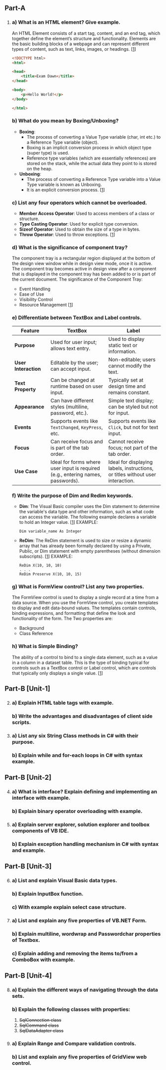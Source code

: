 ## Part-A

1.  ### a) What is an HTML element? Give example.
      An HTML Element consists of a start tag, content, and an end tag, which together define the element’s structure and functionality. Elements are the basic building blocks of a webpage and can represent different types of content, such as text, links, images, or headings. [[1](https://www.geeksforgeeks.org/html-elements/)]

      ```HTML
      <!DOCTYPE html>
      <html>
      
      <head>
          <title>Exam Dawn</title>
      </head>
      
      <body>
          <p>Hello World!</p>
      </body>
      
      </html>
      ```

    ### b) What do you mean by Boxing/Unboxing?
      - **Boxing**:
         - The process of converting a Value Type variable (char, int etc.) to a Reference Type variable (object).
         - Boxing is an implicit conversion process in which object type (super type) is used.
         - Reference type variables (which are essentially references) are stored on the stack, while the actual data they point to is stored on the heap.
      - **Unboxing**:
         - The process of converting a Reference Type variable into a Value Type variable is known as Unboxing.
         - It is an explicit conversion process. [[1](https://www.geeksforgeeks.org/c-sharp-boxing-unboxing/)]

    ### c) List any four operators which cannot be overloaded.
      - **Member Access Operator**: Used to access members of a class or structure.
      - **Type Casting Operator**: Used for explicit type conversion.
      - **Sizeof Operator**: Used to obtain the size of a type in bytes.
      - **Throw Operator**: Used to throw exceptions. [[1](https://www.geeksforgeeks.org/c-sharp-operator-overloading/)]

    ### d) What is the significance of component tray?
      The component tray is a rectangular region displayed at the bottom of the design view window while in design view mode, once it is active. The component tray becomes active in design view after a component that is displayed in the component tray has been added to or is part of the current document. The significance of the Component Tray:
      - Event Handling
      - Ease of Use 
      - Visibility Control
      - Resource Management [[1](https://learn.microsoft.com/en-us/dotnet/api/system.windows.forms.design.componenttray?view=windowsdesktop-9.0)]

    ### e) Differentiate between TextBox and Label controls.
      | Feature                | TextBox                                      | Label                                      |
      |------------------------|----------------------------------------------|--------------------------------------------|
      | **Purpose**            | Used for user input; allows text entry.     | Used to display static text or information.|
      | **User  Interaction**   | Editable by the user; can accept input.     | Non-editable; users cannot modify the text.|
      | **Text Property**      | Can be changed at runtime based on user input. | Typically set at design time and remains constant.|
      | **Appearance**         | Can have different styles (multiline, password, etc.). | Simple text display; can be styled but not for input.|
      | **Events**             | Supports events like `TextChanged`, `KeyPress`, etc. | Supports events like `Click`, but not for text input.|
      | **Focus**              | Can receive focus and is part of the tab order. | Cannot receive focus; not part of the tab order.|
      | **Use Case**           | Ideal for forms where user input is required (e.g., entering names, passwords). | Ideal for displaying labels, instructions, or titles without user interaction. |

    ### f) Write the purpose of Dim and Redim keywords.
      - **Dim**: The Visual Basic compiler uses the Dim statement to determine the variable's data type and other information, such as what code can access the variable. The following example declares a variable to hold an Integer value. [[1](https://learn.microsoft.com/en-us/dotnet/visual-basic/language-reference/statements/dim-statement)]
      EXAMPLE: 
         ```VB
         Dim variable_name As Integer
         ```
      - **ReDim**: The ReDim statement is used to size or resize a dynamic array that has already been formally declared by using a Private, Public, or Dim statement with empty parentheses (without dimension subscripts). [[1](https://learn.microsoft.com/en-us/office/vba/language/reference/user-interface-help/redim-statement)] 
      EXAMPLE:
         ```VB
         ReDim X(10, 10, 10) 
         . . . 
         ReDim Preserve X(10, 10, 15)
         ```

    ### g) What is FormView control? List any two properties.
      The FormView control is used to display a single record at a time from a data source. When you use the FormView control, you create templates to display and edit data-bound values. The templates contain controls, binding expressions, and formatting that define the look and functionality of the form. The Two properties are:
      - Background
      - Class Reference 

    ### h) What is Simple Binding?
      The ability of a control to bind to a single data element, such as a value in a column in a dataset table. This is the type of binding typical for controls such as a TextBox control or Label control, which are controls that typically only displays a single value. [[1](https://learn.microsoft.com/en-us/dotnet/desktop/winforms/data-binding-and-windows-forms?view=netframeworkdesktop-4.8)]

## Part-B [Unit-1]

2. ### a) Explain HTML table tags with example.
   ### b) Write the advantages and disadvantages of client side scripts.
3. ### a) List any six String Class methods in C# with their purpose.
   ### b) Explain while and for-each loops in C# with syntax example.

## Part-B [Unit-2]

4. ### a) What is interface? Explain defining and implementing an interface with example.
   ### b) Explain binary operator overloading with example.
5. ### a) Explain server explorer, solution explorer and toolbox components of VB IDE.
   ### b) Explain exception handling mechanism in C# with syntax and example.

## Part-B [Unit-3]

6. ### a) List and explain Visual Basic data types.
   ### b) Explain InputBox function.
   ### c) With example explain select case structure.
7. ### a) List and explain any five properties of VB.NET Form.
   ### b) Explain multiline, wordwrap and Passwordchar properties of Textbox.
   ### c) Explain adding and removing the items to/from a ComboBox with example.

## Part-B [Unit-4]

8. ### a) Explain the different ways of navigating through the data sets.
   ### b) Explain the following classes with properties:
    1. ~~SqlConnection class~~
    2. ~~SqlCommand class~~
    3. ~~SqlDataAdapter class~~
9. ### a) Explain Range and Compare validation controls.
   ### b) List and explain any five properties of GridView web control.
   